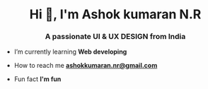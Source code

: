 <h1 align="center">Hi 👋, I'm Ashok kumaran N.R</h1>
<h3 align="center">A passionate UI & UX DESIGN from India</h3>


-  I’m currently learning **Web developing**

-  How to reach me **ashokkumaran.nr@gmail.com**

-  Fun fact **I'm fun**


